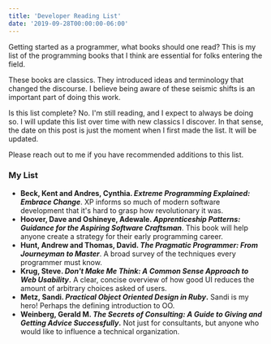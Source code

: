 ```yaml
---
title: 'Developer Reading List'
date: '2019-09-28T00:00:00-06:00'
---
```


Getting started as a programmer, what books should one read?  This is my list
of the programming books that I think are essential for folks entering the
field.

These books are classics. They introduced ideas and terminology that changed
the discourse. I believe being aware of these seismic shifts is an important
part of doing this work.

Is this list complete? No. I'm still reading, and I expect to always be doing
so. I will update this list over time with new classics I discover. In that
sense, the date on this post is just the moment when I first made the list. It
will be updated.

Please reach out to me if you have recommended additions to this list.

### My List

- **Beck, Kent and Andres, Cynthia. _Extreme Programming Explained: Embrace Change_**. XP informs so much of modern software development that it's hard to grasp how revolutionary it was.
- **Hoover, Dave and Oshineye, Adewale. _Apprenticeship Patterns: Guidance for the Aspiring Software Craftsman_**. This book will help anyone create a strategy for their early programming career.
- **Hunt, Andrew and Thomas, David. _The Pragmatic Programmer: From Journeyman to Master_**. A broad survey of the techniques every programmer must know.
- **Krug, Steve. _Don't Make Me Think: A Common Sense Approach to Web Usability_.** A clear, concise overview of how good UI reduces the amount of arbitrary choices asked of users.
- **Metz, Sandi. _Practical Object Oriented Design in Ruby_.** Sandi is my hero! Perhaps the defining introduction to OO.
- **Weinberg, Gerald M. _The Secrets of Consulting: A Guide to Giving and Getting Advice Successfully_.** Not just for consultants, but anyone who would like to influence a technical organization.
